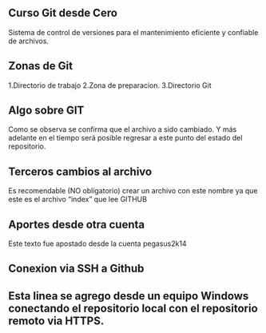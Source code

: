 ## Curso Git desde Cero
Sistema de control de versiones para el mantenimiento eficiente y
confiable de archivos.

## Zonas de Git
1.Directorio de trabajo
2.Zona de preparacion.
3.Directorio Git

## Algo sobre GIT
Como se observa se confirma que el archivo a sido cambiado. Y más adelante en el tiempo será posible regresar a este punto del estado del repositorio.

## Terceros cambios al archivo
Es recomendable (NO obligatorio)  crear un archivo con este nombre  ya que este es el archivo “index” que lee GITHUB

## Aportes desde otra cuenta
Este texto fue apostado desde la cuenta pegasus2k14

## Conexion via SSH a Github

## Esta linea se agrego desde un equipo Windows conectando el repositorio local con el repositorio remoto via HTTPS.
